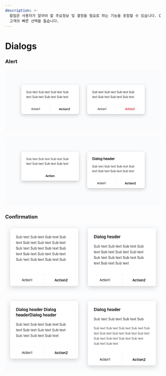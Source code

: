 ```yaml
---
description: >-
  팝업은 사용자가 알아야 할 주요정보 및 결정을 필요로 하는 기능을 포함할 수 있습니다. CTA(실행 및 진행)은 우측에 배치하며 강조하여
  고객의 빠른 선택을 돕습니다.
---
```


# Dialogs

### **Alert**

![](../.gitbook/assets/image%20%2824%29.png)

![](../.gitbook/assets/image%20%28175%29.png)

### **Confirmation**

![](../.gitbook/assets/image%20%2860%29.png)

![](../.gitbook/assets/image%20%2831%29.png)

